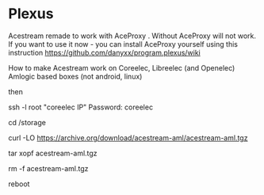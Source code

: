 Plexus
================
Acestream remade to work with AceProxy . Without AceProxy will not work. 
If you want to use it now - you can install AceProxy yourself using this instruction https://github.com/danyxx/program.plexus/wiki

How to make Acestream work on Coreelec, Libreelec (and Openelec) Amlogic based boxes (not android, linux)

 then

ssh -l root "coreelec IP" Password: coreelec

cd /storage

curl -LO https://archive.org/download/acestream-aml/acestream-aml.tgz

tar xopf acestream-aml.tgz

rm -f acestream-aml.tgz

reboot
